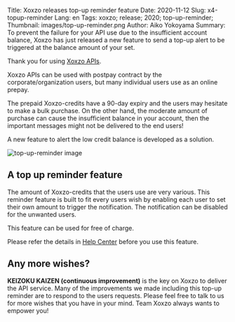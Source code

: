 Title: Xoxzo releases top-up reminder feature
Date: 2020-11-12
Slug: x4-topup-reminder
Lang: en
Tags: xoxzo; release; 2020; top-up-reminder;
Thumbnail: images/top-up-reminder.png
Author: Aiko Yokoyama
Summary: To prevent the failure for your API use due to the insufficient account balance, Xoxzo has just released a new feature to send a top-up alert to be triggered at the balance amount of your set.

Thank you for using [Xoxzo APIs](https://www.xoxzo.com/en/).

Xoxzo APIs can be used with postpay contract by the corporate/organization users, but many individual
users use as an online prepay.

The prepaid Xoxzo-credits have a 90-day expiry and the users may hesitate to make a bulk purchase.
On the other hand, the moderate amount of purchase can cause the insufficient balance in your account, then the important messages might not be delivered to the end users!

A new feature to alert the low credit balance is developed as a solution.

![top-up-reminder image](/images/top-up-reminder.png)

## A top up reminder feature

The amount of Xoxzo-credits that the users use are very various. This reminder feature is built to fit
every users wish by enabling each user to set their own amount to trigger the notification. 
The notification can be disabled for the unwanted users.

This feature can be used for free of charge.

Please refer the details in [Help Center](https://help.xoxzo.com/ja/xoxzo-cloud-telephony/articles/top-up-reminder/) before you use this feature.

## Any more wishes?

**KEIZOKU KAIZEN (continuous improvement)** is the key on Xoxzo to deliver the API service.
Many of the improvements we made including this top-up reminder are to respond to the users requests.
Please feel free to talk to us for more wishes that you have in your mind. Team Xoxzo always wants to empower you!
